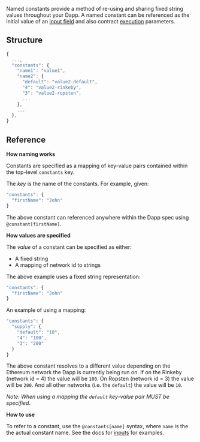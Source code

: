Named constants provide a method of re-using and sharing fixed string values throughout your Dapp. A named constant can be referenced as the initial value of an [input field](../Inputs) and also contract [execution](../Execs) parameters.

## Structure

```js
{
  ...,
  "constants": {
    "name1": "value1",
    "name2": {
      "default": "value2-default",
      "4": "value2-rinkeby",
      "3": "value2-ropsten",
      ...
    },
    ...
  },
}
```

## Reference

**How naming works**

Constants are specified as a mapping of key-value pairs contained within the top-level `constants` key.

The _key_ is the name of the constants. For example, given:

```js
"constants": {
  "firstName": "John"
}
```

The above constant can referenced anywhere within the Dapp spec using `@constant[firstName]`.

**How values are specified**

The _value_ of a constant can be specified as either:

* A fixed string
* A mapping of network id to strings

The above example uses a fixed string representation:

```js
"constants": {
  "firstName": "John"
}
```

An example of using a mapping:

```js
"constants": {
  "supply": {
    "default": "10",
    "4": "100",
    "3": "200"
  }
}
```

The above constant resolves to a different value depending on the Ethereum network the Dapp is currently being run on. If on the Rinkeby (network id = 4) the value will be `100`. On Ropsten (network id = 3) the value will be `200`. And all other networks (i.e. the `default`) the value will be `10`.

_Note: When using a mapping the `default` key-value pair MUST be specified_.

**How to use**

To refer to a constant, use the `@constants[name]` syntax, where `name` is the the actual constant name. See the docs for [inputs](../Inputs) for examples.
